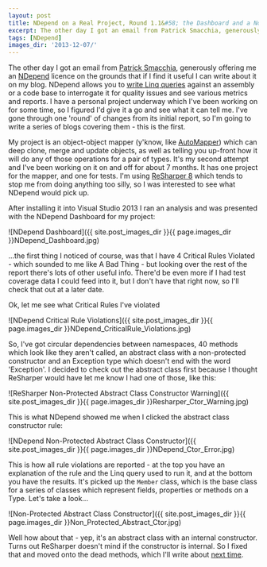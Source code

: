 ```yaml
---
layout: post
title: NDepend on a Real Project, Round 1.1&#58; the Dashboard and a Non-Protected Abstract Class Constructor
excerpt: The other day I got an email from Patrick Smacchia, generously offering me an NDepend licence on the grounds that if I find it useful I can write about it on my blog. NDepend allows you to write Linq queries against an assembly or a code base to interrogate it for quality issues and see various metrics and reports. I have a personal project underway which I've been working on for some time, so I figured I'd give it a go and see what it can tell me. This is the first of the results.
tags: [NDepend]
images_dir: '2013-12-07/'
---
```


The other day I got an email from [Patrick Smacchia](https://codebetter.com/patricksmacchia), generously 
offering me an [NDepend](https://www.ndepend.com) licence on the grounds that if I find it useful I 
can write about it on my blog. NDepend allows you to 
[write Linq queries](https://www.ndepend.com/DefaultRules/webframe.html) against an assembly or a 
code base to interrogate it for quality issues and see various metrics and reports. I have a personal 
project underway which I've been working on for some time, so I figured I'd give it a go and see what 
it can tell me. I've gone through one 'round' of changes from its initial report, so I'm going to write 
a series of blogs covering them - this is the first.

My project is an object-object mapper (y'know, like [AutoMapper](https://automapper.org)) which can 
deep clone, merge and update objects, as well as telling you up-front how it will do any of those 
operations for a pair of types. It's my second attempt and I've been working on it on and off for 
about 7 months. It has one project for the mapper, and one for tests. I'm using 
[ReSharper 8](https://www.jetbrains.com/resharper) which tends to stop me from doing anything too 
silly, so I was interested to see what NDepend would pick up.

After installing it into Visual Studio 2013 I ran an analysis and was presented with the NDepend 
Dashboard for my project:

![NDepend Dashboard]({{ site.post_images_dir }}{{ page.images_dir }}NDepend_Dashboard.jpg)

...the first thing I noticed of course, was that I have 4 Critical Rules Violated - which sounded 
to me like A Bad Thing - but looking over the rest of the report there's lots of other useful info. 
There'd be even more if I had test coverage data I could feed into it, but I don't have that right 
now, so I'll check that out at a later date.

Ok, let me see what Critical Rules I've violated

![NDepend Critical Rule Violations]({{ site.post_images_dir }}{{ page.images_dir }}NDepend_CriticalRule_Violations.jpg)

So, I've got circular dependencies between namespaces, 40 methods which look like they aren't called,
an abstract class with a non-protected constructor and an Exception type which doesn't end with the 
word 'Exception'. I decided to check out the abstract class first because I thought ReSharper would 
have let me know I had one of those, like this:

![ReSharper Non-Protected Abstract Class Constructor Warning]({{ site.post_images_dir }}{{ page.images_dir }}Resharper_Ctor_Warning.jpg)

This is what NDepend showed me when I clicked the abstract class constructor rule:

![NDepend Non-Protected Abstract Class Constructor]({{ site.post_images_dir }}{{ page.images_dir }}NDepend_Ctor_Error.jpg)

This is how all rule violations are reported - at the top you have an explanation of the rule and 
the Linq query used to run it, and at the bottom you have the results. It's picked up the `Member` 
class, which is the base class for a series of classes which represent fields, properties or methods 
on a Type. Let's take a look...

![Non-Protected Abstract Class Constructor]({{ site.post_images_dir }}{{ page.images_dir }}Non_Protected_Abstract_Ctor.jpg)

Well how about that - yep, it's an abstract class with an internal constructor. Turns out ReSharper 
doesn't mind if the constructor is internal. So I fixed that and moved onto the dead methods, which 
I'll write about [next time](ndepend-real-project-dead-methods).